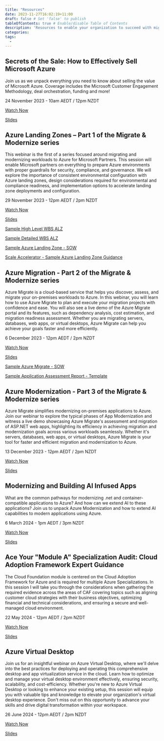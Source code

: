 ```yaml
---
title: "Resources"
date: 2023-11-27T16:02:19+11:00
draft: false # Set 'false' to publish
tableOfContents: true # Enable/disable Table of Contents
description: 'Resources to enable your organization to succeed with migrating and modernizing customer workloads to Azure including session recordings and slide decks'
categories:
tags:
  -
---
```


## Secrets of the Sale: How to Effectively Sell Microsoft Azure ##

Join us as we unpack everything you need to know about selling the value of Microsoft Azure. Coverage includes the Microsoft Customer Engagement Methodology, deal orchestration, funding and more!

24 November 2023 - 10am AEDT / 12pm NZDT

[Watch Now](https://aka.ms/MMSA/howtosellazure)

[Slides](https://livesend.microsoft.com/i/4sgTzewyG4PLUSSIGNSsWbpT02jgSEaZbnirTFw4l___OzojmSlPrtOB8DCVLGNwYTxBAx7hRLjJPQZBk0KaGgKcaUpymkIB8kpHqvEwzD___xE3QYmuZsyS1vhOUf41XZZ6ecXrixW)

## Azure Landing Zones – Part 1 of the Migrate & Modernize series ##

This webinar is the first of a series focused around migrating and modernizing workloads to Azure for Microsoft Partners. This session will enable Microsoft partners on everything to prepare Azure environments with proper guardrails for security, compliance, and governance. We will explore the importance of consistent environmental configuration with Azure landing zones, design considerations required for environmental and compliance readiness, and implementation options to accelerate landing zone deployments and configuration.

29 November 2023 - 12pm AEDT / 2pm NZDT

[Watch Now](https://livesend.microsoft.com/i/4sgTzewyG4PLUSSIGNSsWbpT02jgSEaZbnirTFw4l___OzojmSlMgIeShHNWxrxVcxWC34a9m7XiXUx6FbPLUSSIGNSRuVjgVtstKiSqnEPLUSSIGNKrPLUSSIGNA7gzlSgsvNSa3PLUSSIGNvTfXoT99KZGz8___ygb9wT)

[Slides](https://livesend.microsoft.com/i/4sgTzewyG4PLUSSIGNSsWbpT02jgSEaZbnirTFw4l___OzojmSlO2f7LqlW7lwzU8Xnjd2PUUwllNJy9VISSb6zUM3I6WoNMUopPgeIFuK2hwPce5WWH42UhhkyPLUSSIGNTo34C2PLUSSIGNWgUziM)

[Sample High Level WBS ALZ](https://livesend.microsoft.com/i/4sgTzewyG4PLUSSIGNSsWbpT02jgSEaZbnirTFw4l___OzojmSlOix5ixPLUSSIGNLZGERHHgaUNAFPLUSSIGNFa5Jf5Ii4M0VY6Bxv5nQjszfRonA1acb2bqqjIM21YJ3JlX61Wf2rvqQY0x2z9GaS)

[Sample Detailed WBS ALZ](https://livesend.microsoft.com/i/4sgTzewyG4PLUSSIGNSsWbpT02jgSEaZbnirTFw4l___OzojmSlO2f7LqlW7lwzU8Xnjd2PUUaOmvLvpc8F6___pMR___xPLUSSIGNVeBj2SM4y5fRAMrxUtknGfp9UIZ___fpjOLSQ8P7aFCNBGAG)

[Sample Azure Landing Zone - SOW](https://livesend.microsoft.com/i/4sgTzewyG4PLUSSIGNSsWbpT02jgSEaZbnirTFw4l___OzojmSlMGh4oVLsqbP0qC4tg0ae24aatAIIKTHvCQQmJ4w8mPSr3ZyUUEg1InLfGOkNAYRW1zA395ADikQv0tUV8c2NDR)

[Scale Accelerator - Sample Azure Landing Zone Guidance](https://livesend.microsoft.com/i/4sgTzewyG4PLUSSIGNSsWbpT02jgSEaZbnirTFw4l___OzojmSlMGh4oVLsqbP0qC4tg0ae24GNywFxe0u9UQDuHcPRmE7Y0ox9SgIqhCggzd1hm9qg3A5RY3o3H0PUx5QcAQaaFK)

## Azure Migration - Part 2 of the Migrate & Modernize series ##

Azure Migrate is a cloud-based service that helps you discover, assess, and migrate your on-premises workloads to Azure. In this webinar, you will learn how to use Azure Migrate to plan and execute your migration projects with confidence and ease. You will also see a live demo of the Azure Migrate portal and its features, such as dependency analysis, cost estimation, and migration readiness assessment. Whether you are migrating servers, databases, web apps, or virtual desktops, Azure Migrate can help you achieve your goals faster and more efficiently.

6 December 2023 - 12pm AEDT / 2pm NZDT

[Watch Now](https://livesend.microsoft.com/i/AgF1kGOIh2gnlqKDy9B6HPLUSSIGNMAIbhR1QYEN2xY4CUDJ6MwWcIDdFRik8AbjRckD8EbwDoSa4ZFbCTFLhgrjZwXNVzn4O0DGzgz7kXj2DShWcWfSOvp5e21PVWLGIebH5zC)

[Slides](https://livesend.microsoft.com/i/AgF1kGOIh2gnlqKDy9B6HPLUSSIGNMAIbhR1QYEN2xY4CUDJ6Pi0iPLUSSIGN4kG0D0U7isHjCjJWbkSHUVZtEMSuT2LNPVJhe1rshvX0Wyf0ov4U37vpljIt7wPLUSSIGN2Q6YHuoZgXTEi7qy9l)

[Sample Azure Migrate - SOW](https://livesend.microsoft.com/i/AgF1kGOIh2gnlqKDy9B6HPLUSSIGNMAIbhR1QYEN2xY4CUDJ6PySzFC84ugvBqW2VCOsHFmiaFj___AO2aBkxlasEilPmzEaSPLUSSIGN___w2BnUaEc7TxTWylc___cxC8CVJ1CZGbApzS8mCao)

[Sample Application Assessment Report - Template](https://livesend.microsoft.com/i/AgF1kGOIh2gnlqKDy9B6HPLUSSIGNMAIbhR1QYEN2xY4CUDJ6MhcTI5q0CUdIDxYs___AflxSu7fNIVOeae6Ce52zjn___kuSsu2Iq9tLDjMRveq___RiOmKDZjy90iGMKObEFd91U4xg)

## Azure Modernization - Part 3 of the Migrate & Modernize series ##

Azure Migrate simplifies modernizing on-premises applications to Azure. Join our webinar to explore the typical phases of App Modernization and witness a live demo showcasing Azure Migrate's assessment and migration of ASP.NET web apps, highlighting its efficiency in achieving migration and modernization goals across various workloads seamlessly. Whether it's servers, databases, web apps, or virtual desktops, Azure Migrate is your tool for faster and efficient migration and modernization to Azure.

13 December 2023 - 12pm AEDT / 2pm NZDT

[Watch Now](https://livesend.microsoft.com/i/4sgTzewyG4PLUSSIGNSsWbpT02jgSEaZbnirTFw4l___OzojmSlOix5ixPLUSSIGNLZGERHHgaUNAFPLUSSIGNFyCD70qKhG4MLx7xcz2UCVj___Wk2jQBVWd71OkD7wiamB4___lYiPSdXHnFr___jWNBQ4n)

[Slides](https://livesend.microsoft.com/i/4sgTzewyG4PLUSSIGNSsWbpT02jgSEaZbnirTFw4l___OzojmSlPrtOB8DCVLGNwYTxBAx7hRetypXPLUSSIGNWZg8EPLUSSIGNpowUrS6DTTSV61UAep53EjyjdgxGlSyKPU9lmnWLDpJ7PCyCQroR)

## Modernizing and Building AI Infused Apps ##

What are the common pathways for modernizing .net and container-compatible applications to Azure? And how can we extend AI to these applications? Join us to unpack Azure Modernization and how to extend AI capabilities to modern applications using Azure.

6 March 2024 - 1pm AEDT / 3pm NZDT

[Watch Now](https://livesend.microsoft.com/i/4sgTzewyG4PLUSSIGNSsWbpT02jgSEaZbnirTFw4l___OzojmSlP3DZF52dZtDGjeWYjias29z10s9eFOpizswgfSYfNxuEBPLUSSIGN5bA5BgoG___0DhD7ij5E4ETNPLUSSIGN0mtsl9RQnxJ2DMME4)

[Slides](https://livesend.microsoft.com/i/4sgTzewyG4PLUSSIGNSsWbpT02jgSEaZbnirTFw4l___OzojmSlMgIeShHNWxrxVcxWC34a9mUPLUSSIGNvWKWf4Ae1XPB8sPLUSSIGNHrhZ4hws7fDJH6HMaOPrBtAwE1mSLMa33GHmCpcMXRp958a)

## Ace Your "Module A" Specialization Audit: Cloud Adoption Framework Expert Guidance ##

The Cloud Foundation module is centered on the Cloud Adoption Framework for Azure and is required for multiple Azure Specializations. In this session I will take you through the considerations when gathering the required evidence across the areas of CAF covering topics such as aligning customer cloud strategies with their business objectives, optimizing financial and technical considerations, and ensuring a secure and well-managed cloud environment.

22 May 2024 - 12pm AEDT / 2pm NZDT

[Watch Now](https://livesend.microsoft.com/i/s10tgJUYBbdQ___EGeg87GGaHfj5lLokCTboBeh4hyauV9D6PLUSSIGNbtywA0AGiq5RnbC8q2PgIDF4p8yfpFvYdZhwOyD1sFENCNybghQgz6SWh9SOtK2dL0pGAlUlFoe0NV1kS)

[Slides](https://livesend.microsoft.com/i/s10tgJUYBbdQ___EGeg87GGaHfj5lLokCTboBeh4hyauXFKzEqMPUageUxWMURabiMoE5HhFHYCjRURf___wPLUSSIGNuIH4d28L7s83JB6P5TUb5vTVizVfcVJl2Z0Aq54rk4vDHnN)

## Azure Virtual Desktop ##

Join us for an insightful webinar on Azure Virtual Desktop, where we'll delve into the best practices for deploying and operating this comprehensive desktop and app virtualization service in the cloud. Learn how to optimize and manage your virtual desktop environment effectively, ensuring security, scalability, and cost-efficiency. Whether you're new to Azure Virtual Desktop or looking to enhance your existing setup, this session will equip you with valuable tips and knowledge to elevate your organization's virtual desktop experience. Don't miss out on this opportunity to advance your skills and drive digital transformation within your workspace.

26 June 2024 - 12pm AEDT / 2pm NZDT

[Watch Now](https://livesend.microsoft.com/i/s10tgJUYBbdQ___EGeg87GGaHfj5lLokCTboBeh4hyauVhEyQgLVHU4wGL9dGWhre0q70ip3f98y2mxwkWVKLUDPeHJ80TiskmEsTXfOIdx8hdbkcae9JOIEoN2rd7wQq3)

[Slides](https://livesend.microsoft.com/i/s10tgJUYBbdQ___EGeg87GGaHfj5lLokCTboBeh4hyauWdVNPLUSSIGNn___hccSbI9xeJuY7Iy1wqOqGrndl2hwPJZbdKpFRC1kODdcb5A4FBf93QWb___zJ8aKcVCcdPdMkpy8Tkn3v)